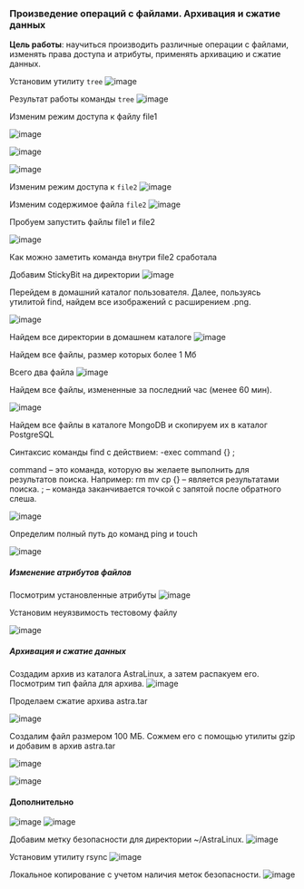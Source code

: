### Произведение операций с файлами. Архивация и сжатие данных

**Цель работы**: научиться производить различные операции с файлами, изменять права доступа и атрибуты, применять архивацию и сжатие данных.

Установим утилиту `tree`
![image](https://github.com/GlamorousCar/AOS-practices/assets/48102376/1ceeeeca-04ac-436c-b05a-8c75360421d7)

Результат работы команды `tree`
![image](https://github.com/GlamorousCar/AOS-practices/assets/48102376/1df1047c-9349-41ba-a0b6-7e2835952554)

Изменим режим доступа к файлу file1

![image](https://github.com/GlamorousCar/AOS-practices/assets/48102376/17f5c395-2246-4374-8dcf-c8098f2d8e90)

![image](https://github.com/GlamorousCar/AOS-practices/assets/48102376/0aa4825e-f0f8-4217-8c1e-4318551ab025)


![image](https://github.com/GlamorousCar/AOS-practices/assets/48102376/039637c7-3c06-4ec7-8a36-2ebb08255da2)

Изменим режим доступа к `file2`
![image](https://github.com/GlamorousCar/AOS-practices/assets/48102376/01b360e8-ec9c-4837-b2f5-2d69ba0b769e)

Изменим содержимое файла `file2`
![image](https://github.com/GlamorousCar/AOS-practices/assets/48102376/a1be2811-309e-42fd-b296-0ebadd6fd3a3)

Пробуем запустить файлы file1 и file2

![image](https://github.com/GlamorousCar/AOS-practices/assets/48102376/ef9cdd7c-e1cf-45dd-9790-861041e6776a)

Как можно заметить команда внутри file2 сработала

Добавим StickyBit на директории
![image](https://github.com/GlamorousCar/AOS-practices/assets/48102376/264fbd64-c645-41f1-a0b0-66797ab6cb4a)

Перейдем в домашний каталог пользователя. Далее, пользуясь утилитой find, найдем все изображений c расширением .png.

![image](https://github.com/GlamorousCar/AOS-practices/assets/48102376/af28711e-03d3-4bff-99c6-71f60b185d5a)

Найдем все директории в домашнем каталоге
![image](https://github.com/GlamorousCar/AOS-practices/assets/48102376/cba629dd-5241-4072-9d36-eba677ac81f5)

Найдем все файлы, размер которых более 1 Мб

Всего два файла
![image](https://github.com/GlamorousCar/AOS-practices/assets/48102376/a6156b13-3b0b-4635-99d0-a612156324c7)

Найдем все файлы, измененные за последний час (менее 60 мин).

![image](https://github.com/GlamorousCar/AOS-practices/assets/48102376/a154d714-cbe6-44c4-a141-f8c7d86df421)

Найдем все файлы в каталоге MongoDB и скопируем их в каталог PostgreSQL

Синтаксис команды find с действием: -exec command {} \;

command – это команда, которую вы желаете выполнить для результатов поиска. Например:
rm
mv
cp
{} – является результатами поиска.
\; – команда заканчивается точкой с запятой после обратного слеша.

![image](https://github.com/GlamorousCar/AOS-practices/assets/48102376/ddfe38f3-30b1-4c5d-a70c-67496ec141af)

Определим полный путь до команд ping и touch

![image](https://github.com/GlamorousCar/AOS-practices/assets/48102376/fea41bb3-273a-4969-865e-1d45fbad1d99)


##### Изменение атрибутов файлов

Посмотрим установленные атрибуты
![image](https://github.com/GlamorousCar/AOS-practices/assets/48102376/96e46452-0ba7-4cf2-9529-6870102454a2)

Установим неуязвимость тестовому файлу

![image](https://github.com/GlamorousCar/AOS-practices/assets/48102376/df474370-9c03-4b16-b680-c1e94de2226d)

##### Архивация и сжатие данных
Создадим архив из каталога AstraLinux, а затем распакуем его. Посмотрим тип файла для архива.
![image](https://github.com/GlamorousCar/AOS-practices/assets/48102376/3167468e-b8e2-4277-9046-9bee3ddab6e0)

Проделаем сжатие архива astra.tar

![image](https://github.com/GlamorousCar/AOS-practices/assets/48102376/095005c7-3d89-4dda-a625-44698a7763d6)

Создалим файл размером 100 МБ. Сожмем его с помощью утилиты gzip и добавим в архив astra.tar

![image](https://github.com/GlamorousCar/AOS-practices/assets/48102376/346c93bc-177c-458a-b1c0-1a21766398c2)

![image](https://github.com/GlamorousCar/AOS-practices/assets/48102376/58cb5fba-44c7-4c2f-ad50-d2f80155abeb)

#### Дополнительно
![image](https://github.com/GlamorousCar/AOS-practices/assets/48102376/79fab1dd-c257-476b-a756-35e4607dd29e)
![image](https://github.com/GlamorousCar/AOS-practices/assets/48102376/edfeb7b5-d8cb-4f04-8223-bbb821ff92a2)


Добавим метку безопасности для директории ~/AstraLinux.
![image](https://github.com/GlamorousCar/AOS-practices/assets/48102376/34617d3d-07c9-4763-a7dd-760e60198177)

Установим утилиту rsync
![image](https://github.com/GlamorousCar/AOS-practices/assets/48102376/d3963361-d441-4dfc-9ea9-2a832629b519)

Локальное копирование с учетом наличия меток безопасности.
![image](https://github.com/GlamorousCar/AOS-practices/assets/48102376/2fed25fe-147c-4451-b4ec-3c2e25c4b128)






